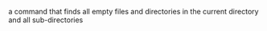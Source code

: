 a command that finds all empty files and directories in the current directory and all sub-directories
